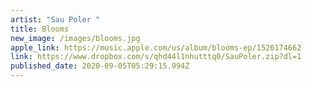 ```yaml
---
artist: "Sau Poler "
title: Blooms
new_image: /images/blooms.jpg
apple_link: https://music.apple.com/us/album/blooms-ep/1526174662
link: https://www.dropbox.com/s/qhd44l1nhutttq0/SauPoler.zip?dl=1
published_date: 2020-09-05T05:29:15.994Z
---
```

